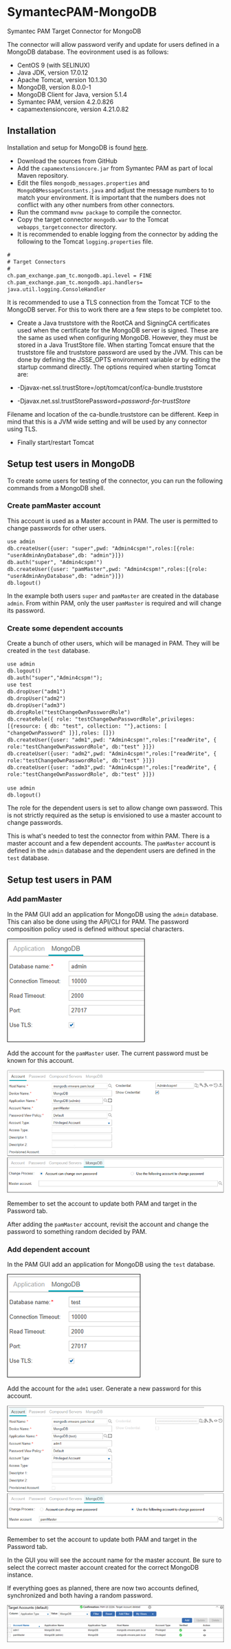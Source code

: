 # SymantecPAM-MongoDB
Symantec PAM Target Connector for MongoDB

The connector will allow password verify and update for users defined in a MongoDB database.
The eovironment used is as follows:

- CentOS 9 (with SELINUX)
- Java JDK, version 17.0.12
- Apache Tomcat, version 10.1.30
- MongoDB, version 8.0.0-1
- MongoDB Client for Java, version 5.1.4
- Symantec PAM, version 4.2.0.826
- capamextensioncore, version 4.21.0.82

## Installation

Installation and setup for MongoDB is found [here](/docs/MongoDB.md).

- Download the sources from GitHub
- Add the `capamextensioncore.jar` from Symantec PAM as part of local Maven repository.
- Edit the files `mongodb_messages.properties` and `MongoDBMessageConstants.java`
and adjust the message numbers to to match your environment.
It is important that the numbers does not conflict with any other numbers from other connectors.
- Run the command `mvnw package` to compile the connector.
- Copy the target connector `mongodb.war` to the Tomcat `webapps_targetconnector` directory.
- It is recommended to enable logging from the connector by adding the following to the
Tomcat `logging.properties` file.

```
#
# Target Connectors
#
ch.pam_exchange.pam_tc.mongodb.api.level = FINE
ch.pam_exchange.pam_tc.mongodb.api.handlers= java.util.logging.ConsoleHandler
```

It is recommended to use a TLS connection from the Tomcat TCF to the MongoDB server.
For this to work there are a few steps to be completet too.

- Create a Java truststore with the RootCA and SigningCA certificates used when the
certificate for the MongoDB server is signed. These are the same as used when
configuring MongoDB. However, they must be stored in a Java TrustStore file.
When starting Tomcat ensure that the truststore file and truststore password are
used by the JVM. This can be done by defining the JSSE_OPTS environment variable or
by editing the startup command directly. The options required when starting Tomcat are:

- -Djavax-net.ssl.trustStore=/opt/tomcat/conf/ca-bundle.truststore
- -Djavax.net.ssl.trustStorePassword=_password-for-trustStore_

Filename and location of the ca-bundle.truststore can be different.
Keep in mind that this is a JVM wide setting and will be used by any connector using TLS.

- Finally start/restart Tomcat


## Setup test users in MongoDB

To create some users for testing of the connector, you can run the following
commands from a MongoDB shell.

### Create pamMaster account
This account is used as a Master account in PAM. The user is permitted
to change passwords for other users.
```
use admin
db.createUser({user: "super",pwd: "Admin4cspm!",roles:[{role: "userAdminAnyDatabase",db: "admin"}]})
db.auth("super", "Admin4cspm!")
db.createUser({user: "pamMaster",pwd: "Admin4cspm!",roles:[{role: "userAdminAnyDatabase",db: "admin"}]})
db.logout()
```

In the example both users `super` and `pamMaster` are created in the database `admin`. 
From within PAM, only the user `pamMaster` is required and will change its password.

### Create some dependent accounts

Create a bunch of other users, which will be managed in PAM. They will be
created in the `test` database.

```
use admin
db.logout()
db.auth("super","Admin4cspm!");
use test
db.dropUser("adm1")
db.dropUser("adm2")
db.dropUser("adm3")
db.dropRole("testChangeOwnPasswordRole")
db.createRole({ role: "testChangeOwnPasswordRole",privileges: [{resource: { db: "test", collection: ""},actions: [ "changeOwnPassword" ]}],roles: []})
db.createUser({user: "adm1",pwd: "Admin4cspm!",roles:["readWrite", { role:"testChangeOwnPasswordRole", db:"test" }]})
db.createUser({user: "adm2",pwd: "Admin4cspm!",roles:["readWrite", { role:"testChangeOwnPasswordRole", db:"test" }]})
db.createUser({user: "adm3",pwd: "Admin4cspm!",roles:["readWrite", { role:"testChangeOwnPasswordRole", db:"test" }]})

use admin
db.logout()
```

The role for the dependent users is set to allow change own password. This is not strictly required as the setup 
is envisioned to use a master account to change passwords.

This is what's needed to test the connector from within PAM.
There is a master account and a few dependent accounts. The `pamMaster` account is defined in the `admin` database and the dependent users are defined in the `test` database.

## Setup test users in PAM
### Add pamMaster

In the PAM GUI add an application for MongoDB using the `admin` database. This can also be done
using the API/CLI for PAM. 
The password composition policy used is defined without special characters.

![MongoDB Application for admin database](/docs/MongoDB-Application-admin.png)

Add the account for the `pamMaster` user. The current password must be known for this account.

![MongoDB Account for pamMaster](/docs/MongoDB-Account-pamMaster-1.png)
![MongoDB Account for pamMaster](/docs/MongoDB-Account-pamMaster-2.png)

Remember to set the account to update both PAM and target in the Password tab.

After adding the `pamMaster` account, revisit the account and change the password
to something random decided by PAM.

### Add dependent account

In the PAM GUI add an application for MongoDB using the `test` database.

![MongoDB Application for test database](/docs/MongoDB-Application-test.png)

Add the account for the `adm1` user. Generate a new password for this account.

![MongoDB Account for pamMaster](/docs/MongoDB-Account-adm1-1.png)
![MongoDB Account for pamMaster](/docs/MongoDB-Account-adm1-2.png)

Remember to set the account to update both PAM and target in the Password tab. 

In the GUI you will see the account name for the master account. Be sure to
select the correct master account created for the correct MongoDB instance.

If everything goes as planned, there are now two accounts defined, synchronized and both having a random password.

![MongoDB Account for pamMaster](/docs/MongoDB-Accounts.png)

